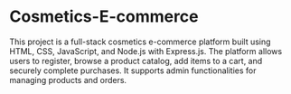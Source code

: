 # Cosmetics-E-commerce
This project is a full-stack cosmetics e-commerce platform built using HTML, CSS, JavaScript, and Node.js with Express.js. The platform allows users to register, browse a product catalog, add items to a cart, and securely complete purchases. It supports admin functionalities for managing products and orders.
